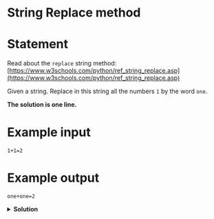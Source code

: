 # String Replace method

# Statement

Read about the `replace` string method: [https://www.w3schools.com/python/ref_string_replace.asp](https://www.w3schools.com/python/ref_string_replace.asp)

Given a string. Replace in this string all the numbers `1` by the word `one`.

**The solution is one line.**

# Example input

```
1+1=2
```

# Example output

```
one+one=2
```

<details>
<summary style="font-weight:bold">Solution</summary>
<br>

``` python
print(s.replace("1", "one"))
```

</details>